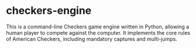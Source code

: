 # checkers-engine
This is a command-line Checkers game engine written in Python, allowing a human player to compete against the computer. It implements the core rules of American Checkers, including mandatory captures and multi-jumps.
